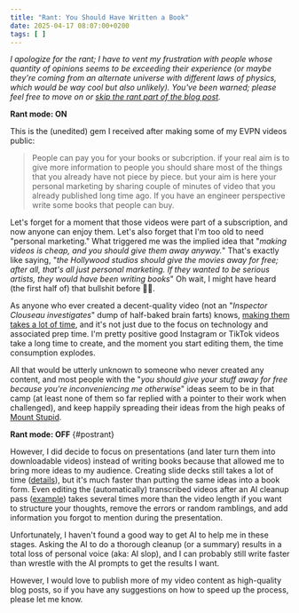 ```yaml
---
title: "Rant: You Should Have Written a Book"
date: 2025-04-17 08:07:00+0200
tags: [ ]
---
```

_I apologize for the rant; I have to vent my frustration with people whose quantity of opinions seems to be exceeding their experience (or maybe they're coming from an alternate universe with different laws of physics, which would be way cool but also unlikely). You've been warned; please feel free to move on or [skip the rant part of the blog post](/2025/04/rant-should-have-written-a-book/#postrant)._

**Rant mode: ON**

This is the (unedited) gem I received after making some of my EVPN videos public:
<!--more-->
> People can pay you for your books or subcription. if your real aim is to give more information to people you should share most of the things that you already have not piece by piece. but your aim is here your personal marketing by sharing couple of minutes of video that you already published long time ago. If you have an engineer perspective write some books that people can buy.

Let's forget for a moment that those videos were part of a subscription, and now anyone can enjoy them. Let's also forget that I'm too old to need "personal marketing." What triggered me was the implied idea that "_making videos is cheap, and you should give them away anyway._" That's exactly like saying, "_the Hollywood studios should give the movies away for free; after all, that's all just personal marketing. If they wanted to be serious artists, they would have been writing books_" Oh wait, I might have heard (the first half of) that bullshit before 🤦‍♂️.

As anyone who ever created a decent-quality video (not an "_Inspector Clouseau investigates_" dump of half-baked brain farts) knows, [making them takes a lot of time](https://blog.ipspace.net/2021/09/time-dilation/), and it's not just due to the focus on technology and associated prep time. I'm pretty positive good Instagram or TikTok videos take a long time to create, and the moment you start editing them, the time consumption explodes.

All that would be utterly unknown to someone who never created any content, and most people with the "_you should give your stuff away for free because you're inconveniencing me otherwise_" ideas seem to be in that camp (at least none of them so far replied with a pointer to their work when challenged), and keep happily spreading their ideas from the high peaks of [Mount Stupid](https://blog.ipspace.net/2022/06/mount-stupid/).

**Rant mode: OFF**
{#postrant}

However, I did decide to focus on presentations (and later turn them into downloadable videos) instead of writing books because that allowed me to bring more ideas to my audience. Creating slide decks still takes a lot of time ([details](https://blog.ipspace.net/2021/09/time-dilation/)), but it's much faster than putting the same ideas into a book form. Even editing the (automatically) transcribed videos after an AI cleanup pass ([example](https://blog.ipspace.net/2025/03/comparing-ip-clnp-state-summarization/)) takes several times more than the video length if you want to structure your thoughts, remove the errors or random ramblings, and add information you forgot to mention during the presentation.

Unfortunately, I haven't found a good way to get AI to help me in these stages. Asking the AI to do a thorough cleanup (or a summary) results in a total loss of personal voice (aka: AI slop), and I can probably still write faster than wrestle with the AI prompts to get the results I want.

However, I would love to publish more of my video content as high-quality blog posts, so if you have any suggestions on how to speed up the process, please let me know.

